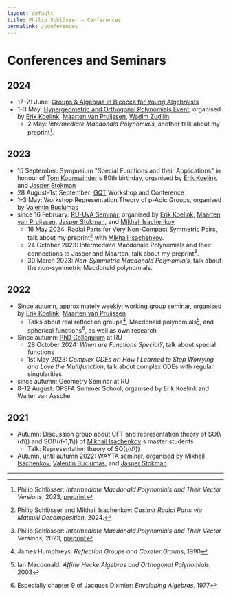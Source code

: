 ```yaml
---
layout: default
title: Philip Schlösser – Conferences
permalink: /conferences
---
```

# Conferences and Seminars
## 2024
* 17–21 June: [Groups & Algebras in Bicocca for Young Algebraists][gaby]
* 1–3 May: [Hypergeometric and Orthogonal Polynomials Event][hope], organised by
[Erik Koelink][koelink], [Maarten van Pruijssen][vpruijssen], [Wadim Zudilin][zudilin]
    * 2 May: *Intermediate Macdonald Polynomials*, another talk about my preprint[^intermediate].

## 2023
* 15 September: Symposium "Special Functions and their Applications" in honour
of [Tom Koornwinder][koornwinder]'s 80th birthday, organised by 
[Erik Koelink][koelink] and [Jasper Stokman][stokman]
* 28 August–1st September: [GQT][gqt] Workshop and Conference
* 1–3 May: Workshop Representation Theory of p-Adic Groups, organised by
[Valentin Buciumas][buciumas]
* since 16 February: [RU-UvA Seminar][ruuva], organised by 
[Erik Koelink][koelink], [Maarten van Pruijssen][vpruijssen], 
[Jasper Stokman][stokman], and [Mikhail Isachenkov][isachenkov]
    * 16 May 2024: Radial Parts for Very Non-Compact Symmetric Pairs, talk about
    my preprint[^casimir] with [Mikhail Isachenkov][isachenkov].
    * 24 October 2023: Intermediate Macdonald Polynomials and their connections
    to Jasper and Maarten, talk about my preprint[^intermediate].
    * 30 March 2023: *Non-Symmetric Macdonald Polynomials*, talk about the non-symmetric Macdonald polynomials.

## 2022
* Since autumn, approximately weekly: working group seminar, organised by
[Erik Koelink][koelink], [Maarten van Pruijssen][vpruijssen]
    * Talks about real reflection groups[^humphreys], Macdonald 
    polynomials[^macdonald], and spherical functions[^dixmier], as well as
    own research
* Since autumn: [PhD Colloquium][phdcolloq] at RU
    * 28 October 2024: *When are Functions Special?*, talk about special functions
    * 1st May 2023: *Complex ODEs or: How I Learned to Stop Worrying and Love the Multifunction*, talk about complex ODEs with regular singularities
* since autumn: Geometry Seminar at RU
* 8–12 August: OPSFA Summer School, organised by Erik Koelink and Walter van Assche


## 2021
* Autumn: Discussion group about CFT and representation theory of SO(\\(d\\)) 
and SO(\\(d-1,1\\)) of [Mikhail Isachenkov][isachenkov]'s master students
    * Talk: Representation theory of SO(\\(d\\))
* Autumn, until autumn 2022: [WAYTA seminar][wayta], organised by 
[Mikhail Isachenkov][isachenkov], [Valentin Buciumas][buciumas], and
[Jasper Stokman][stokman].

----

[^intermediate]: Philip Schlösser: *Intermediate Macdonald Polynomials and Their
    Vector Versions*, 2023, [preprint](https://arxiv.org/abs/2310.17362)

[^casimir]: Philip Schlösser and Mikhail Isachenkov: *Casimir Radial Parts via 
    Matsuki Decomposition*, 2024.

[^humphreys]: James Humphreys: *Reflection Groups and Coxeter Groups*, 1990

[^macdonald]: Ian Macdonald: *Affine Hecke Algebras and Orthogonal Polynomials*,
    2003

[^dixmier]: Especially chapter 9 of Jacques Dixmier: *Enveloping Algebras*, 1977

[gaby]: https://staff.matapp.unimib.it/~gaby/gaby2024/index.html
[hope]: https://www.math.ru.nl/~wzudilin/HOPE-in-May.html
[koelink]: https://www.math.ru.nl/~koelink/
[vpruijssen]: https://www.math.ru.nl/~mpruijssen/
[zudilin]: https://orcid.org/0000-0001-9551-2903
[koornwinder]: https://orcid.org/0000-0001-6541-4499
[stokman]: https://staff.fnwi.uva.nl/j.v.stokman/
[gqt]: https://gqt.nl/
[buciumas]: https://sites.google.com/site/valentinbuciumas/home
[ruuva]: https://www.math.ru.nl/~koelink/RU-UvA-seminar.html
[isachenkov]: https://www.uva.nl/en/profile/i/s/m.isachenkov/m.isachenkov.html
[phdcolloq]: https://www.math.ru.nl/graduate_school/phdcolloquium/
[wayta]: https://buciumas.github.io/wayta/index.html
